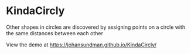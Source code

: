 # KindaCircly
Other shapes in circles are discovered by assigning points on a circle with the same distances between each other

View the demo at https://johansundman.github.io/KindaCircly/
